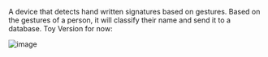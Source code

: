 A device that detects hand written signatures based on gestures. Based on the gestures of a person, it will classify their name and send it to a database.
Toy Version for now:

![image](https://github.com/Ahnaf-nub/TinyGes/assets/76505613/97131c75-6dc1-42a0-b1cb-280b86de307c)

